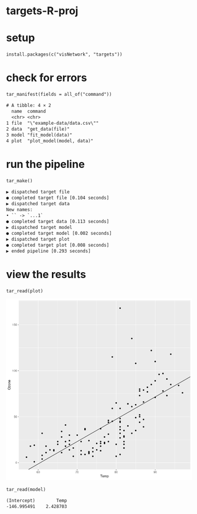 # targets-R-proj

# setup
```{r}
install.packages(c("visNetwork", "targets"))
```

# check for errors

```{r}
tar_manifest(fields = all_of("command"))
```

```         
# A tibble: 4 × 2
  name  command                    
  <chr> <chr>                      
1 file  "\"example-data/data.csv\""
2 data  "get_data(file)"           
3 model "fit_model(data)"          
4 plot  "plot_model(model, data)"  
```

# run the pipeline

```{r}
tar_make()
```

```
▶ dispatched target file
● completed target file [0.104 seconds]
▶ dispatched target data
New names:
• `` -> `...1`
● completed target data [0.113 seconds]
▶ dispatched target model
● completed target model [0.002 seconds]
▶ dispatched target plot
● completed target plot [0.008 seconds]
▶ ended pipeline [0.293 seconds]
```

# view the results

```{r}
tar_read(plot)
```

![](images/clipboard-2496913300.png)

```{r}
tar_read(model)
```

```         
(Intercept)        Temp 
-146.995491    2.428703
```
